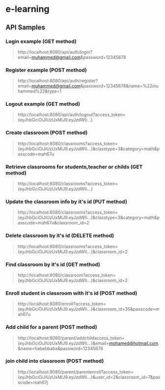 # e-learning
## API Samples
### Login example (GET method)
>http://localhost:8080/api/auth/login?email=muhammed@gmail.com&password=12345678

### Register example (POST method)
>http://localhost:8080/api/auth/register?email=muhammed@gmail.com&password=12345678&name=%22muhammed%22&type=1

### Logout example (GET method)
>http://localhost:8080/api/auth/logout?access_token={eyJhbGciOiJIUzUxMiJ9.eyJzdWIi...}

### Create classroom (POST method)
>http://localhost:8080/classrooms?access_token={eyJhbGciOiJIUzUxMiJ9.eyJzdWIi...}&classtype=3&category=math&passcode=mah67u

### Retrieve classrooms for students,teacher or childs (GET method)
>http://localhost:8080/classrooms?access_token={eyJhbGciOiJIUzUxMiJ9.eyJzdWIi...}

### Update the classroom info by it's id (PUT method)
>http://localhost:8080/classrooms?access_token={eyJhbGciOiJIUzUxMiJ9.eyJzdWIi...}&classtype=3&category=math&passcode=mah67u&classroom_id=2

### Delete classroom by it's id (DELETE method)
>http://localhost:8080/classrooms?access_token={eyJhbGciOiJIUzUxMiJ9.eyJzdWIi...}&classroom_id=2

### Find classroom by it's id (GET method)
>http://localhost:8080/classroom?access_token={eyJhbGciOiJIUzUxMiJ9.eyJzdWIi...}&classroom_id=2

### Enroll student in classroom with it's id (POST method)
>http://localhost:8080/enroll?access_token={eyJhbGciOiJIUzUxMiJ9.eyJzdWIi...}&classroom_id=35&passcode=mah67u

### Add child for a parent (POST method)
>http://localhost:8080/parent/addchildaccess_token={eyJhbGciOiJIUzUxMiJ9.eyJzdWIi...}&email=mohamed@hotmail.com&name=habebbaba&password=12345678

### join child into classroom (POST method)
>http://localhost:8080/parent/parentenroll?access_token={eyJhbGciOiJIUzUxMiJ9.eyJzdWIi...}&user_id=2&classroom_id=7&passcode=mah67j
